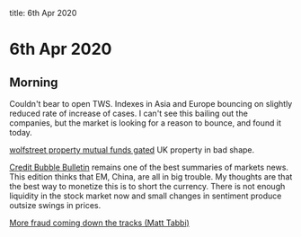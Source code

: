 title: 6th Apr 2020

# 6th Apr 2020 

## Morning

Couldn't bear to open TWS. Indexes in Asia and Europe bouncing on slightly reduced rate of increase of cases. I can't see this bailing out the companies, but the market is looking for a reason to bounce, and found it today.

[wolfstreet property mutual funds gated](https://wolfstreet.com/2020/04/05/lockdown-hits-uk-commercial-real-estate-retail-landlords-their-investors-most-property-mutual-funds-suddenly-gated/) UK property in bad shape.

[Credit Bubble Bulletin](http://creditbubblebulletin.blogspot.com/2020/04/weekly-commentary-king-of-sovereign.html?utm_source=feedburner&utm_medium=email&utm_campaign=Feed%3A+blogspot%2FvOLVyH+%28++Credit+Bubble+Bulletin%29) remains one of the best summaries of markets news. This edition thinks that EM, China, are all in big trouble. My thoughts are that the best way to monetize this is to short the currency. There is not enough liquidity in the stock market now and small changes in sentiment produce outsize swings in prices.

[More fraud coming down the tracks \(Matt Tabbi\)](https://taibbi.substack.com/p/resetting-the-bomb)

